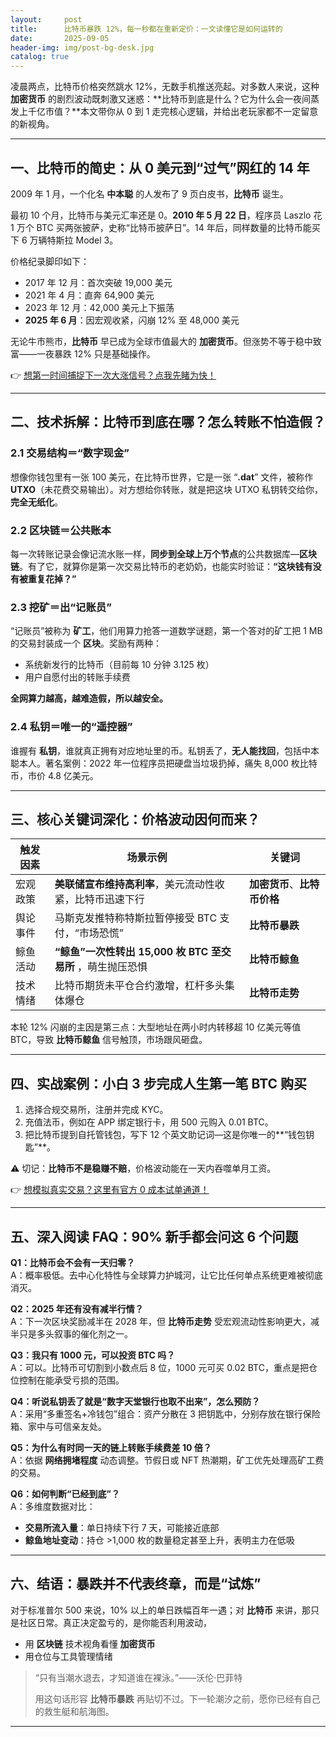 ```yaml
---
layout:     post
title:      比特币暴跌 12%，每一秒都在重新定价：一文读懂它是如何运转的
date:       2025-09-05
header-img: img/post-bg-desk.jpg
catalog: true
---
```


凌晨两点，比特币价格突然跳水 12%，无数手机推送亮起。对多数人来说，这种 **加密货币** 的剧烈波动既刺激又迷惑：**比特币到底是什么？它为什么会一夜间蒸发上千亿市值？**本文带你从 0 到 1 走完核心逻辑，并给出老玩家都不一定留意的新视角。

---

## 一、比特币的简史：从 0 美元到“过气”网红的 14 年

2009 年 1 月，一个化名 **中本聪** 的人发布了 9 页白皮书，**比特币** 诞生。

最初 10 个月，比特币与美元汇率还是 0。**2010 年 5 月 22 日**，程序员 Laszlo 花 1 万个 BTC 买两张披萨，史称“比特币披萨日”。14 年后，同样数量的比特币能买下 6 万辆特斯拉 Model 3。

价格纪录脚印如下：  
- 2017 年 12 月：首次突破 19,000 美元  
- 2021 年 4 月：直奔 64,900 美元  
- 2023 年 12 月：42,000 美元上下振荡  
- **2025 年 6 月**：因宏观收紧，闪崩 12% 至 48,000 美元  

无论牛市熊市，**比特币** 早已成为全球市值最大的 **加密货币**。但涨势不等于稳中致富——一夜暴跌 12% 只是基础操作。

👉 [想第一时间捕捉下一次大涨信号？点我先睹为快！](https://okxdog.com/)

---

## 二、技术拆解：比特币到底在哪？怎么转账不怕造假？

### 2.1 交易结构＝“数字现金”
想像你钱包里有一张 100 美元，在比特币世界，它是一张 “**.dat**” 文件，被称作 **UTXO**（未花费交易输出）。对方想给你转账，就是把这块 UTXO 私钥转交给你，**完全无纸化**。

### 2.2 区块链＝公共账本
每一次转账记录会像记流水账一样，**同步到全球上万个节点**的公共数据库—**区块链**。有了它，就算你是第一次交易比特币的老奶奶，也能实时验证：**“这块钱有没有被重复花掉？”**

### 2.3 挖矿＝出“记账员”
“记账员”被称为 **矿工**，他们用算力抢答一道数学谜题，第一个答对的矿工把 1 MB 的交易封装成一个 **区块**。奖励有两种：  
- 系统新发行的比特币（目前每 10 分钟 3.125 枚）  
- 用户自愿付出的转账手续费  

**全网算力越高，越难造假，所以越安全。**

### 2.4 私钥＝唯一的“遥控器”
谁握有 **私钥**，谁就真正拥有对应地址里的币。私钥丢了，**无人能找回**，包括中本聪本人。著名案例：2022 年一位程序员把硬盘当垃圾扔掉，痛失 8,000 枚比特币，市价 4.8 亿美元。

---

## 三、核心关键词深化：价格波动因何而来？

| 触发因素 | 场景示例 | 关键词 |
| --- | --- | --- |
| 宏观政策 | **美联储宣布维持高利率**，美元流动性收紧，比特币迅速下行 | **加密货币**、**比特币价格** |
| 舆论事件 | 马斯克发推特称特斯拉暂停接受 BTC 支付，“市场恐慌” | **比特币暴跌** |
| 鲸鱼活动 | **“鲸鱼”一次性转出 15,000 枚 BTC 至交易所** ，萌生抛压恐惧 | **比特币鲸鱼** |
| 技术情绪 | 比特币期货未平仓合约激增，杠杆多头集体爆仓 | **比特币走势** |

本轮 12% 闪崩的主因是第三点：大型地址在两小时内转移超 10 亿美元等值 BTC，导致 **比特币鲸鱼** 信号触顶，市场跟风砸盘。

---

## 四、实战案例：小白 3 步完成人生第一笔 BTC 购买

1. 选择合规交易所，注册并完成 KYC。  
2. 充值法币，例如在 APP 绑定银行卡，用 500 元购入 0.01 BTC。  
3. 把比特币提到自托管钱包，写下 12 个英文助记词—这是你唯一的**“钱包钥匙”**。

⚠️ 切记：**比特币不是稳赚不赔**，价格波动能在一天内吞噬单月工资。

👉 [想模拟真实交易？这里有官方 0 成本试单通道！](https://okxdog.com/)

---

## 五、深入阅读 FAQ：90% 新手都会问这 6 个问题

**Q1：比特币会不会有一天归零？**  
A：概率极低。去中心化特性与全球算力护城河，让它比任何单点系统更难被彻底消灭。

**Q2：2025 年还有没有减半行情？**  
A：下一次区块奖励减半在 2028 年，但 **比特币走势** 受宏观流动性影响更大，减半只是多头叙事的催化剂之一。

**Q3：我只有 1000 元，可以投资 BTC 吗？**  
A：可以。比特币可切割到小数点后 8 位，1000 元可买 0.02 BTC，重点是把仓位控制在能承受亏损的范围。

**Q4：听说私钥丢了就是“数字天堂银行也取不出来”，怎么预防？**  
A：采用“多重签名+冷钱包”组合：资产分散在 3 把钥匙中，分别存放在银行保险箱、家中与可信亲友处。

**Q5：为什么有时同一天的链上转账手续费差 10 倍？**  
A：依据 **网络拥堵程度** 动态调整。节假日或 NFT 热潮期，矿工优先处理高矿工费的交易。

**Q6：如何判断“已经到底”？**  
A：多维度数据对比：  
- **交易所流入量**：单日持续下行 7 天，可能接近底部  
- **鲸鱼地址变动**：持仓 >1,000 枚的数量稳定甚至上升，表明主力在低吸  

---

## 六、结语：暴跌并不代表终章，而是“试炼”

对于标准普尔 500 来说，10% 以上的单日跌幅百年一遇；对 **比特币** 来讲，那只是社区日常。真正决定盈亏的，是你能否利用波动，  
- 用 **区块链** 技术视角看懂 **加密货币**  
- 用仓位与工具管理情绪  

> “只有当潮水退去，才知道谁在裸泳。”——沃伦·巴菲特  
>   
> 用这句话形容 **比特币暴跌** 再贴切不过。下一轮潮汐之前，愿你已经有自己的救生艇和航海图。

---